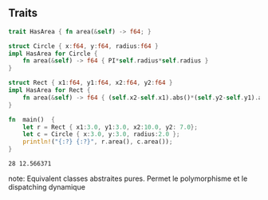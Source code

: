 ##  Traits

```rust
trait HasArea { fn area(&self) -> f64; }

struct Circle { x:f64, y:f64, radius:f64 }
impl HasArea for Circle {
    fn area(&self) -> f64 { PI*self.radius*self.radius }
}

struct Rect { x1:f64, y1:f64, x2:f64, y2:f64 }
impl HasArea for Rect {
    fn area(&self) -> f64 { (self.x2-self.x1).abs()*(self.y2-self.y1).abs() }
}

fn  main()  {
    let r = Rect { x1:3.0, y1:3.0, x2:10.0, y2: 7.0};
    let c = Circle { x:3.0, y:3.0, radius:2.0 };
    println!("{:?} {:?}", r.area(), c.area());
}
```

```text
28 12.566371
```

note:
    Equivalent classes abstraites pures.
    Permet le polymorphisme et le dispatching dynamique
